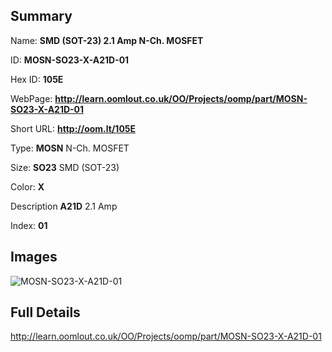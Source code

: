 

## Summary
 
Name: __SMD (SOT-23) 2.1 Amp N-Ch. MOSFET__

ID: __MOSN-SO23-X-A21D-01__

Hex ID: __105E__

WebPage: __http://learn.oomlout.co.uk/OO/Projects/oomp/part/MOSN-SO23-X-A21D-01__

Short URL: __http://oom.lt/105E__


Type: __MOSN__ N-Ch. MOSFET 

Size: __SO23__ SMD (SOT-23) 

Color: __X__  

Description __A21D__ 2.1 Amp 

Index: __01__


## Images
![MOSN-SO23-X-A21D-01](http://oomlout.com/oomp-gen/parts/MOSN-SO23-X-A21D-01/MOSN-SO23-X-A21D-01_420.jpg)



## Full Details

 http://learn.oomlout.co.uk/OO/Projects/oomp/part/MOSN-SO23-X-A21D-01














